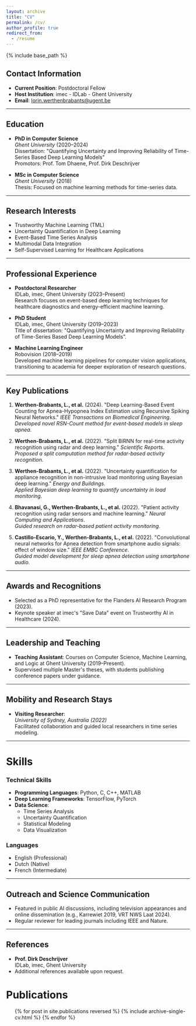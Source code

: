 ```yaml
---
layout: archive
title: "CV"
permalink: /cv/
author_profile: true
redirect_from:
  - /resume
---
```


{% include base_path %}

## Contact Information

- **Current Position**: Postdoctoral Fellow
- **Host Institution**: imec - IDLab - Ghent University
- **Email**: <lorin.werthenbrabants@ugent.be>

---

## Education

- **PhD in Computer Science**  
  *Ghent University* (2020–2024)  
  Dissertation: "Quantifying Uncertainty and Improving Reliability of Time-Series Based Deep Learning Models"  
  Promotors: Prof. Tom Dhaene, Prof. Dirk Deschrijver  

- **MSc in Computer Science**  
  *Ghent University* (2018)  
  Thesis: Focused on machine learning methods for time-series data.

---

## Research Interests

- Trustworthy Machine Learning (TML)
- Uncertainty Quantification in Deep Learning
- Event-Based Time Series Analysis
- Multimodal Data Integration
- Self-Supervised Learning for Healthcare Applications

---

## Professional Experience

- **Postdoctoral Researcher**  
  IDLab, imec, Ghent University (2023–Present)  
  Research focuses on event-based deep learning techniques for healthcare diagnostics and energy-efficient machine learning.

- **PhD Student**  
  IDLab, imec, Ghent University (2019–2023)  
  Title of dissertation: "Quantifying Uncertainty and Improving Reliability of Time-Series Based Deep Learning Models".

- **Machine Learning Engineer**  
  Robovision (2018–2019)  
  Developed machine learning pipelines for computer vision applications, transitioning to academia for deeper exploration of research questions.

---

## Key Publications
1. **Werthen-Brabants, L., et al.** (2024). "Deep Learning-Based Event Counting for Apnea-Hypopnea Index Estimation using Recursive Spiking Neural Networks." *IEEE Transactions on Biomedical Engineering*.  
   *Developed novel RSN-Count method for event-based models in sleep apnea.*

2. **Werthen-Brabants, L., et al.** (2022). "Split BiRNN for real-time activity recognition using radar and deep learning." *Scientific Reports*.  
   *Proposed a split computation method for radar-based activity recognition.*

3. **Werthen-Brabants, L., et al.** (2022). "Uncertainty quantification for appliance recognition in non-intrusive load monitoring using Bayesian deep learning." *Energy and Buildings*.  
   *Applied Bayesian deep learning to quantify uncertainty in load monitoring.*

4. **Bhavanasi, G., Werthen-Brabants, L., et al.** (2022). "Patient activity recognition using radar sensors and machine learning." *Neural Computing and Applications*.  
   *Guided research on radar-based patient activity monitoring.*

5. **Castillo-Escario, Y., Werthen-Brabants, L., et al.** (2022). "Convolutional neural networks for Apnea detection from smartphone audio signals: effect of window size." *IEEE EMBC Conference*.  
   *Guided model development for sleep apnea detection using smartphone audio.*

---

## Awards and Recognitions
- Selected as a PhD representative for the Flanders AI Research Program (2023).
- Keynote speaker at imec's "Save Data" event on Trustworthy AI in Healthcare (2024).

---

## Leadership and Teaching
- **Teaching Assistant**: Courses on Computer Science, Machine Learning, and Logic at Ghent University (2019–Present).  
- Supervised multiple Master's theses, with students publishing conference papers under guidance.  

---

## Mobility and Research Stays
- **Visiting Researcher**:  
  *University of Sydney, Australia (2022)*  
  Facilitated collaboration and guided local researchers in time series modeling.  

---

Skills
======

### Technical Skills
* **Programming Languages**: Python, C, C++, MATLAB
* **Deep Learning Frameworks**: TensorFlow, PyTorch
* **Data Science**: 
  * Time Series Analysis
  * Uncertainty Quantification
  * Statistical Modeling
  * Data Visualization

### Languages
* English (Professional)
* Dutch (Native)
* French (Intermediate)

---

## Outreach and Science Communication
- Featured in public AI discussions, including television appearances and online dissemination (e.g., Karrewiet 2019, VRT NWS Laat 2024).  
- Regular reviewer for leading journals including IEEE and Nature.  

---

## References
- **Prof. Dirk Deschrijver**  
  IDLab, imec, Ghent University  
- Additional references available upon request.

Publications
======
  <ul>{% for post in site.publications reversed %}
    {% include archive-single-cv.html %}
  {% endfor %}</ul>
  
<!-- Talks
======
  <ul>{% for post in site.talks reversed %}
    {% include archive-single-talk-cv.html  %}
  {% endfor %}</ul> -->
  
<!-- Teaching
======
  <ul>{% for post in site.teaching reversed %}
    {% include archive-single-cv.html %}
  {% endfor %}</ul> -->